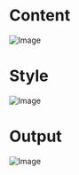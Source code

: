 # Content
![Image](https://github.com/user-attachments/assets/66ddced5-d4c2-414e-89c7-8d70a3fb5658)

# Style 
![Image](https://github.com/user-attachments/assets/e7ee19b7-6eff-407b-8944-452c1b8143c6)

# Output
![Image](https://github.com/user-attachments/assets/8fe69ff4-8fbd-4f7b-baf0-940dfae58091)
